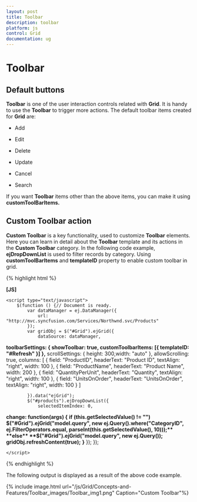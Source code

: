 ```yaml
---
layout: post
title: Toolbar
description: toolbar 
platform: js
control: Grid
documentation: ug
---
```


# Toolbar 

## Default buttons

**Toolbar** is one of the user interaction controls related with **Grid**. It is handy to use the **Toolbar** to trigger more actions. The default toolbar items created for **Grid** are:

* Add

* Edit

* Delete

* Update

* Cancel

* Search

If you want **Toolbar** items other than the above items, you can make it using **customToolBarItems.**

## Custom Toolbar action

**Custom Toolbar** is a key functionality, used to customize **Toolbar** elements. Here you can learn in detail about the **Toolbar** template and its actions in the **Custom Toolbar** category. In the following code example, **ejDropDownList** is used to filter records by category. Using **customToolBarItems** and **templateID** property to enable custom toolbar in grid.

{% highlight html %}

**[JS]**

 <div id="Grid"></div>

 <script id="Refresh" type="text/x-jsrender">
    <select id="products">
        <option value="">All</option>
        <option value="2">Drinks</option>
        <option value="4">Dairy Products</option>
        <option value="3">Packages</option>
    </select>    
    </script>
    <script type="text/javascript">
        $(function () {// Document is ready.
            var dataManager = ej.DataManager({
                url: "http://mvc.syncfusion.com/Services/Northwnd.svc/Products"
            });
            var gridObj = $("#Grid").ejGrid({
                dataSource: dataManager,
 **toolbarSettings: { showToolbar: true, customToolbarItems: [{ templateID: "#Refresh" }] },**
                scrollSettings: { height: 300,width: "auto" },
                allowScrolling: true,
                columns: [
                    { field: "ProductID", headerText: "Product ID", textAlign: "right", width: 100 },
                    { field: "ProductName", headerText: "Product Name", width: 200 },
                    { field: "QuantityPerUnit", headerText: "Quantity", textAlign: "right", width: 100 },
                    { field: "UnitsOnOrder", headerText: "UnitsOnOrder", textAlign: "right", width: 100 }
                ]

            }).data("ejGrid");
            $("#products").ejDropDownList({
                selectedItemIndex: 0,
**change: function(args) {**
                    **if (this.getSelectedValue() != "")**
                        **$("#Grid").ejGrid("model.query", new ej.Query().where("CategoryID", ej.FilterOperators.equal, parseInt(this.getSelectedValue(), 10)));**
                    **else**
                        **$("#Grid").ejGrid("model.query", new ej.Query());**
                    **gridObj.refreshContent(true);**
                **}**
            });
        });

    </script>


{% endhighlight %}



The following output is displayed as a result of the above code example.

{% include image.html url="/js/Grid/Concepts-and-Features/Toolbar_images/Toolbar_img1.png" Caption="Custom Toolbar"%}

